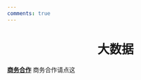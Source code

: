 ```yaml
---
comments: true
---
```


# <center>大数据</center>  

**[商务合作](https://sdnuroboticsailab.github.io/commercial/commercial)** 商务合作请点这
